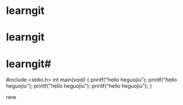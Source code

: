 # learngit
# learngit
# learngit#
#include <stdio.h>
int main(void)
{
	printf("hello heguojiu");
	printf("hello heguojiu");
	printf("hello heguojiu");
	printf("hello heguojiu");
}

new
